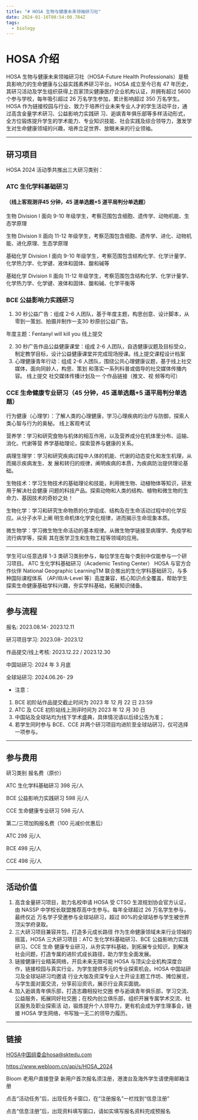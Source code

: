```yaml
---
title: "# HOSA 生物与健康未来领袖研习社"
date: 2024-01-16T08:54:00.784Z
tags:
  - biology
---
```

# HOSA 介绍

HOSA 生物与健康未来领袖研习社（HOSA-Future Health Professionals）是极具影响力的生命健康与公益实践素养研习平台。HOSA 成立至今已有 47 年历史，其研习活动及学生组织获得上百家顶尖健康医疗企业机构认证，并拥有超过
5600 个参与学校，每年吸引超过 26 万名学生参加，累计影响超过 350 万名学生。
HOSA 作为链接校园与行业、致力于培养行业未来专业人才的学生活动平台，通过高含金量学术研习、公益影响力实践研
习、逅飒青年俱乐部等多样活动形式，全方位锻炼提升学生的学术能力、专业知识技能、社会实践及综合领导力，激发学
生对生命健康领域的兴趣，培养立足世界、放眼未来的行业领袖。

- - -

## 研习项目

HOSA 2024 活动季共推出三大研习类别：

### ATC 生化学科基础研习

#### （线上客观测评45 分钟，45 道单选题+5 道平局判分单选题）

生物 Division I 面向 9-10 年级学生，考察范围包含细胞、遗传学、动物机能、生态学原理 

生物 Division II 面向 11-12 年级学生，考察范围包含细胞、遗传学、进化、动物机能、进化原理、生态学原理

基础化学 Division I 面向 9-10 年级学生，考察范围包含结构化学、化学计量学、化学热力学、化学键、液体和固体、酸和碱等

基础化学 Division II 面向 11-12 年级学生，考察范围包含结构化学、化学计量学、化学热力学、化学键、液体和固体、酸和碱、化学平衡等

### BCE 公益影响力实践研习

1. 30 秒公益广告：组成 2-6 人团队，基于年度主题，构思创意、设计脚本，从零到一策划、拍摄并制作一支30 秒原创公益广告。

年度主题：Fentanyl will kill you 线上提交

2. 30 秒广告作品公益健康课堂：组成 2-6 人团队，自选健康议题及目标受众，制定教学目标，设计公益健康课堂并完成现场授课。线上提交课程设计档案
3. 心理健康青年行动：组成 2-6 人团队，围绕公共心理健康议题，基于线上社交媒体，面向同龄人，构思、策划
   和落实一系列科普或倡导的社交媒体传播内容。
   线上提交
   社交媒体传播计划及一
   个作品链接（推文、视
   频等均可）

### CCE 生命健康专业研习（45 分钟，45 道单选题+5 道平局判分单选题）

行为健康（心理学）：了解人类的心理健康，学习心理疾病的治疗与防御，探索人类心智与行为的奥秘。
线上客观考试

营养学：学习和研究食物与机体的相互作用，以及营养成分在机体里分布、运输、消化、代谢等营
养学基础理论，探索营养与健康的关系。

病理生理学：学习和研究疾病过程中人体的机能、代谢的动态变化和发生机理，从而揭示疾病发生、发
展和转归的规律，阐明疾病的本质，为疾病防治提供理论基础。

生物技术：学习生物技术的基础理论和技能，利用微生物、动植物体等知识，研发用于解决社会健康
问题的科技产品。探索动物和人类的结构、植物和微生物的生命力、基因技术的奇妙之处！

生物化学：学习和研究生命物质的化学组成、结构及在生命活动过程中的化学反应。从分子水平上阐
明生命机体化学变化规律，进而揭示生命现象本质。

微生物学：学习微生物生命活动的基本规律。从微生物学链接至病理学、免疫学和流行病学等，探索
其在医学卫生和生物工程等领域的应用。

- - -

学生可以任意选择 1-3 类研习类别参与，每位学生在每个类别中仅能参与一个研习项目。
ATC 生化学科基础研习（Academic Testing Center）
HOSA 与官方合作伙伴 National Geographic LearningTM 联合推出的生化学科基础研习，与多种国际课程体系
（AP/IB/A-Level 等）高度兼容，核心知识点全覆盖，帮助学生探索生命健康基础学科兴趣，夯实学科基础，拓展知识储备。

- - -

## 参与流程

报名: 2023.08.14- 2023.12.11

研习项目学习: 2023.08- 2023.12

作品提交/线上考核: 2023.12.22 / 2023.12.30

中国站研习: 2024 年 3 月底

全球站研习: 2024.06.26- 29

* 注意：

1. BCE 初阶站作品提交截止时间为 2023 年 12 月 22 日 23:59
2. ATC 及 CCE 初阶站线上测评时间为 2023 年 12 月 30 日
3. 中国站及全球站均为线下学术盛典，具体情况请以后续公告为准；
4. 若学生同时参与 BCE、CCE 并两个研习项目均进阶至全球站研习，仅可选择一项参与。

- - -

## 参与费用

研习类别 报名费（原价） 

ATC 生化学科基础研习 398 元/人

BCE 公益影响力实践研习 598 元/人

CCE 生命健康专业研习 598 元/人

第二/三项加购报名费（100 元减价优惠后）

ATC 298 元/人

BCE 498 元/人

CCE 498 元/人

- - -

## 活动价值

1. 高含金量研习项目，助力名校申请
   HOSA 受 CTSO 生涯规划协会官方认证，由 NASSP 中学校长联盟推荐高中生参与。每年全球超过 26 万名学生参与，最终仅近
   万名学子受邀参与全球站研习，超过 80%的全球站参与学生被世界顶尖学府录取。
2. 三大研习项目兼容并包，打造多元成长路径
   作为生命健康领域未来行业领袖的摇篮，HOSA 三大研习项目：ATC 生化学科基础研习、BCE 公益影响力实践研习、CCE 生命
   健康专业研习，从夯实学科基础，到拓展专业知识，到解决社会问题，打造专属的进阶式成长路径，助力学生全面发展。
3. 链接健康行业精英网络，开启未来无限可能
   HOSA 与顶尖企业机构深度合作，链接校园与真实行业，为学生提供多元的专业探索机会。HOSA 中国站研习及全球站研习均邀请
   行业大咖及资深专业人士开设主题工作坊、摊位展览，与学生面对面交流，分享前沿资讯，展示行业真实面貌。
4. 加入逅飒青年俱乐部，打造志趣相投社交圈
   参与逅飒青年俱乐部，学习交流、公益服务，拓展同好社交圈；在校内创立俱乐部，组织开展专属学术交流、社区服务及职业探索活
   动，锻炼提升个人领导力，更有机会成为学生理事会，链接 HOSA 学生网络，书写独一无二的领导力履历。

- - -

## 链接

HOSA中国组委会hosa@sktedu.com

https://www.webloom.cn/api/s/HOSA_2024

Bloom ⽼⽤户直接登录
新⽤户⾸次报名须注册，港澳台及海外学⽣请使⽤邮箱注册

点击“活动任务”后，出现任务卡窗⼝，在“注册报名”⼀栏找到“信息注册”

点击“信息注册”后，出现资料填写窗⼝，请如实填写报名资料完成预报名